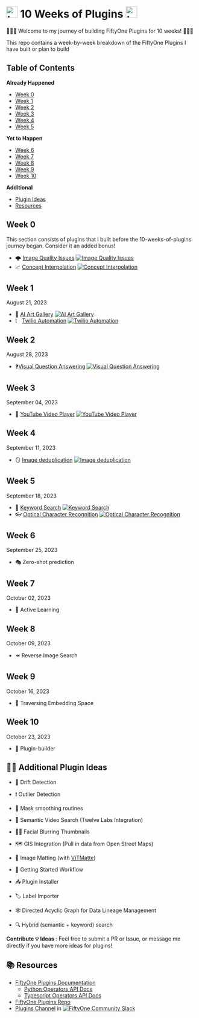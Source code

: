 # <img src="https://gist.githubusercontent.com/jacobmarks/eb18cc90596f7310e4dad1be2526c070/raw/e05e51be697a9501f64fe8d1b7008fc5ebe56369/fiftyone_icon.svg" width="30" height="30" alt="twilio icon"> 10 Weeks of Plugins <img src="https://gist.githubusercontent.com/jacobmarks/eb18cc90596f7310e4dad1be2526c070/raw/e05e51be697a9501f64fe8d1b7008fc5ebe56369/fiftyone_icon.svg" width="30" height="30" alt="twilio icon">


🚀🚀🚀 Welcome to my journey of building FiftyOne Plugins for 10 weeks! 🚀🚀🚀

This repo contains a week-by-week breakdown of the FiftyOne Plugins I have built or plan to build

## Table of Contents

**Already Happened**
- [Week 0](#week-0)
- [Week 1](#week-1)
- [Week 2](#week-2)
- [Week 3](#week-3)
- [Week 4](#week-4)
- [Week 5](#week-5)

**Yet to Happen**
- [Week 6](#week-6)
- [Week 7](#week-7)
- [Week 8](#week-8)
- [Week 9](#week-9)
- [Week 10](#week-10)

**Additional**
- [Plugin Ideas](#-plugin-ideas)
- [Resources](#-resources)

## Week 0

This section consists of plugins that I built before the 10-weeks-of-plugins journey began. Consider it an added bonus!



- 🌩️ [Image Quality Issues](https://github.com/jacobmarks/image-quality-issues) [![Image Quality Issues](https://img.shields.io/github/stars/jacobmarks/image-quality-issues?style=social)](https://github.com/jacobmarks/image-quality-issues)
- 📈 [Concept Interpolation](https://github.com/jacobmarks/concept-interpolation) [![Concept Interpolation](https://img.shields.io/github/stars/jacobmarks/concept-interpolation?style=social)](https://github.com/jacobmarks/concept-interpolation)

## Week 1
August 21, 2023

- 🎨 [AI Art Gallery](https://github.com/jacobmarks/ai-art-gallery) [![AI Art Gallery](https://img.shields.io/github/stars/jacobmarks/ai-art-gallery?style=social)](https://github.com/jacobmarks/ai-art-gallery)
- <img src="https://gist.githubusercontent.com/jacobmarks/7f5cb43ede35691f11975ab22c03e7f1/raw/05d40289773629d465a4656db4e1d610971d2a0e/twilio_icon.svg" width="14" height="14" alt="twilio icon"> [Twilio Automation](https://github.com/jacobmarks/twilio-automation-plugin) [![Twilio Automation](https://img.shields.io/github/stars/jacobmarks/twilio-automation-plugin?style=social)](https://github.com/jacobmarks/twilio-automation-plugin)

## Week 2
August 28, 2023
- ❓[Visual Question Answering](https://github.com/jacobmarks/vqa-plugin) [![Visual Question Answering](https://img.shields.io/github/stars/jacobmarks/vqa-plugin?style=social)](https://github.com/jacobmarks/vqa-plugin)

## Week 3
September 04, 2023
- 🎥 [YouTube Video Player](https://github.com/jacobmarks/fiftyone-youtube-panel-plugin/) [![YouTube Video Player](https://img.shields.io/github/stars/jacobmarks/fiftyone-youtube-panel-plugin?style=social)](https://github.com/jacobmarks/fiftyone-youtube-panel-plugin)

## Week 4
September 11, 2023
- 🪞 [Image deduplication](https://github.com/jacobmarks/image-deduplication-plugin) [![Image deduplication](https://img.shields.io/github/stars/jacobmarks/image-deduplication-plugin?style=social)](https://github.com/jacobmarks/image-deduplication-plugin)

## Week 5
September 18, 2023
- 🔑 [Keyword Search](https://github.com/jacobmarks/keyword-search-plugin) [![Keyword Search](https://img.shields.io/github/stars/jacobmarks/keyword-search-plugin?style=social)](https://github.com/jacobmarks/keyword-search-plugin)
- 👓 [Optical Character Recognition](https://github.com/jacobmarks/pytesseract-ocr-plugin) [![Optical Character Recognition](https://img.shields.io/github/stars/jacobmarks/pytesseract-ocr-plugin?style=social)](https://github.com/jacobmarks/pytesseract-ocr-plugin)

## Week 6
September 25, 2023
- 🎭 Zero-shot prediction

## Week 7
October 02, 2023
- 🏃 Active Learning

## Week 8
October 09, 2023
- ⏪ Reverse Image Search

## Week 9
October 16, 2023
-  🌌 Traversing Embedding Space

## Week 10
October 23, 2023
- 🔧 Plugin-builder


  
## 🔌💡 Additional Plugin Ideas
- 🌊 Drift Detection
- ❗ Outlier Detection
- 🤿 Mask smoothing routines
- 🎥 Semantic Video Search (Twelve Labs Integration)
- 😵‍💫 Facial Blurring Thumbnails
- 🗺️ GIS Integration (Pull in data from Open Street Maps)
- 👤 Image Matting (with [ViTMatte](https://huggingface.co/docs/transformers/main/model_doc/vitmatte#vitmatte))
- 🚀 Getting Started Workflow
- 📥 Plugin Installer
- 🏷️ Label Importer


- 🕸️ Directed Acyclic Graph for Data Lineage Management
- 🔍 Hybrid (semantic + keyword) search



**Contribute 💡 Ideas** : Feel free to submit a PR or Issue, or message me directly if you have more ideas for plugins!

## 📚 Resources

- [FiftyOne Plugins Documentation](https://docs.voxel51.com/plugins/index.html)
  - [Python Operators API Docs](https://docs.voxel51.com/api/fiftyone.operators.types.html#module-fiftyone.operators.types)
  - [Typescript Operators API Docs](https://docs.voxel51.com/plugins/api/fiftyone.operators.html#fiftyone.operators)
- [FiftyOne Plugins Repo](https://github.com/voxel51/fiftyone-plugins)
- [Plugins Channel](https://fiftyone-users.slack.com/archives/plugins) in [![FiftyOne Community Slack](https://img.shields.io/badge/FiftyOne%20Community%20Slack-4A154B?logo=slack&logoColor=white)](https://slack.voxel51.com)

